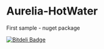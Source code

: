 # Aurelia-HotWater
First sample - nuget package 


[![Bitdeli Badge](https://d2weczhvl823v0.cloudfront.net/behzad888/aurelia-hotwater/trend.png)](https://bitdeli.com/free "Bitdeli Badge")

